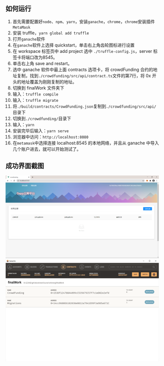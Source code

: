 ## 如何运行

1. 首先需要配置好`node`、`npm`、`yarn`，安装`ganache`，`chrome`，`chrome`安装插件`MetaMask`
2. 安装 truffle，`yarn global add truffle`
3. 打开`ganache`软件
4. 在`ganache`软件上选择 quickstart，单击右上角齿轮图标进行设置
5. 在 workspace 标签页中 add project 选中 `./truffle-config.js`，server 标签卡将端口改为8545。
6. 单击右上角 save and restart。
7. 选中 ganache 软件中最上面 contracts 选项卡，将 crowdFunding 合约的地址复制，找到`./crowdfunding/src/api/contract.ts`文件的第7行，将 0x 开头的地址覆盖为刚刚复制的地址。
8. 切换到 finalWork 文件夹下
9. 输入：`truffle compile`
10. 输入：`truffle migrate`
11. 将`./build/contracts/CrowdFunding.json`复制到`./crowdfunding/src/api/`目录下
12. 切换到`./crowdfunding/`目录下
13. 输入：`yarn`
14. 安装完毕后输入：`yarn serve`
15. 浏览器中访问：`http://localhost:8080`
16. 在`metamask`中选择连接 localhost:8545 的本地网络，并且从 ganache 中导入几个账户进去，就可以开始测试了。

## 成功界面截图

<img src="assets/image-20210101201434532.png" alt="image-20210101201434532" style="zoom:80%;" />

<img src="assets/image-20210101201558428.png" alt="image-20210101201558428" style="zoom:80%;" />